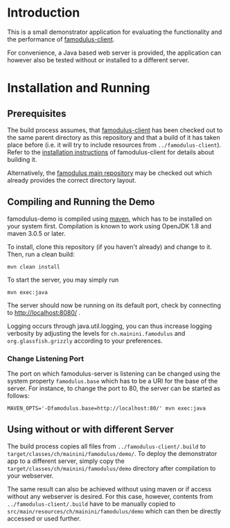# Introduction

This is a small demonstrator application for evaluating the functionality and the performance of [famodulus-client](https://github.com/mainini/famodulus-client).

For convenience, a Java based web server is provided, the application can however also be tested without or installed to a different server.

# Installation and Running

## Prerequisites

The build process assumes, that [famodulus-client](https://github.com/mainini/famodulus-client) has been checked out to the same parent
directory as this repository and that a build of it has taken place before (i.e. it will try to include resources from `../famodulus-client`).
Refer to the [installation instructions](https://github.com/mainini/famodulus-client/blob/master/README.md) of famodulus-client for details
about building it.

Alternatively, the [famodulus main repository](https://github.com/mainini/famodulus) may be checked out which already provides the correct
directory layout.

## Compiling and Running the Demo

famodulus-demo is compiled using [maven](https://maven.apache.org), which has to be installed on your system first.
Compilation is known to work using OpenJDK 1.8 and maven 3.0.5 or later.

To install, clone this repository (if you haven't already) and change to it. Then, run a clean build:

    mvn clean install

To start the server, you may simply run

    mvn exec:java

The server should now be running on its default port, check by connecting to [http://localhost:8080/](http://localhost:8080/) .

Logging occurs through java.util.logging, you can thus increase logging verbosity by adjusting the levels for `ch.mainini.famodulus` and
`org.glassfish.grizzly` according to your preferences.

### Change Listening Port

The port on which famodulus-server is listening can be changed using the system property `famodulus.base` which
has to be a URI for the base of the server. For instance, to change the port to 80, the server can be started as follows:

    MAVEN_OPTS='-Dfamodulus.base=http://localhost:80/' mvn exec:java

## Using without or with different Server

The build process copies all files from `../famodulus-client/.build` to `target/classes/ch/mainini/famodulus/demo/`.
To deploy the demonstrator app to a different server, simply copy the `target/classes/ch/mainini/famodulus/demo` directory after
compilation to your webserver.

The same result can also be achieved without using maven or if access without any webserver is desired. For this case, however,
contents from `../famodulus-client/.build` have to be manually copied to `src/main/resources/ch/mainini/famodulus/demo`
which can then be directly accessed or used further.
